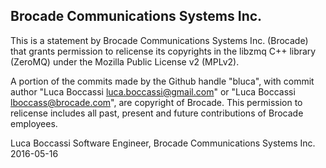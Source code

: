 ## Brocade Communications Systems Inc.

This is a statement by Brocade Communications Systems Inc. (Brocade)
that grants permission to relicense its copyrights in the libzmq C++
library (ZeroMQ) under the Mozilla Public License v2 (MPLv2).

A portion of the commits made by the Github handle "bluca", with
commit author "Luca Boccassi <luca.boccassi@gmail.com>" or
"Luca Boccassi <lboccass@brocade.com>", are copyright of Brocade.
This permission to relicense includes all past, present and future
contributions of Brocade employees.

Luca Boccassi
Software Engineer, Brocade Communications Systems Inc.
2016-05-16
